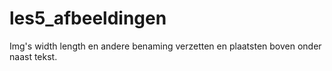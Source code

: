 # les5_afbeeldingen
Img's width length en andere benaming verzetten en plaatsten boven onder naast tekst.
